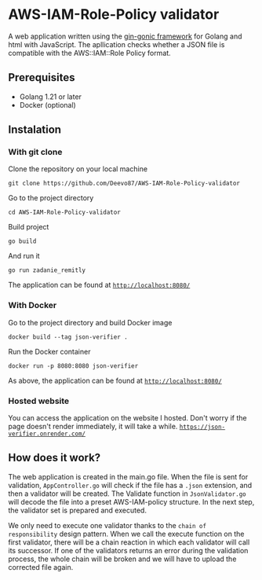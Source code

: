 # AWS-IAM-Role-Policy validator #
A web application written using the [gin-gonic framework](https://gin-gonic.com/) for Golang and html with JavaScript. The apllication checks whether a JSON file is compatible with the AWS::IAM::Role Policy format.

## Prerequisites ##
* Golang 1.21 or later
* Docker (optional)

## Instalation ##
### With git clone ###
Clone the repository on your local machine
```
git clone https://github.com/Deevo87/AWS-IAM-Role-Policy-validator
```
Go to the project directory
```
cd AWS-IAM-Role-Policy-validator
```
Build project
```
go build
```
And run it
```
go run zadanie_remitly
```
The application can be found at [`http://localhost:8080/`](http://localhost:8080/)

### With Docker ###
Go to the project directory and build Docker image
```
docker build --tag json-verifier .
```
Run the Docker container
```
docker run -p 8080:8080 json-verifier
```
As above, the application can be found at [`http://localhost:8080/`](http://localhost:8080/)

### Hosted website ###
You can access the application on the website I hosted. Don't worry if the page doesn't render immediately, it will take a while.
[`https://json-verifier.onrender.com/`](https://json-verifier.onrender.com/)

## How does it work? ##
The web application is created in the main.go file. When the file is sent for validation, `AppController.go` will check if the file has a `.json` extension, and then a validator will be created. The Validate function in `JsonValidator.go` will decode the file into a preset AWS-IAM-policy structure. In the next step, the validator set is prepared and executed.

We only need to execute one validator thanks to the `chain of responsibility` design pattern. When we call the execute function on the first validator, there will be a chain reaction in which each validator will call its successor. If one of the validators returns an error during the validation process, the whole chain will be broken and we will have to upload the corrected file again.
